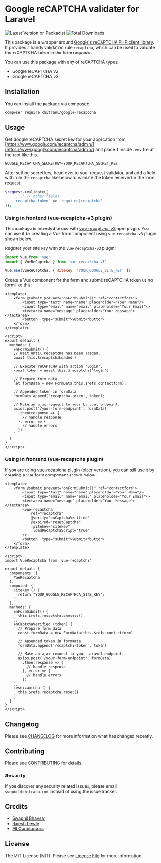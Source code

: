 # Google reCAPTCHA validater for Laravel

[![Latest Version on Packagist](https://img.shields.io/packagist/v/chitranu/google-recaptcha.svg?style=flat-square)](https://packagist.org/packages/chitranu/google-recaptcha)
[![Total Downloads](https://img.shields.io/packagist/dt/chitranu/google-recaptcha.svg?style=flat-square)](https://packagist.org/packages/chitranu/google-recaptcha)

This package is a wrapper around [Google's reCAPTCHA PHP client library](https://github.com/google/recaptcha). It provides a handy validation rule `recaptcha`, which can be used to validate the reCAPTCHA token in the form requests.

You can use this package with any of reCAPTCHA types:
- Google reCAPTCHA v2
- Google reCAPTCHA v3

## Installation

You can install the package via composer:

```bash
composer require chitranu/google-recaptcha
```

## Usage
Get Google reCAPTCHA secret key for your application from [https://www.google.com/recaptcha/admin/](https://www.google.com/recaptcha/admin/) and place it inside `.env` file at the root like this.

```env
GOOGLE_RECAPTCHA_SECRETKEY=YOUR_RECAPTCHA_SECRET_KEY
```

After setting secret key, head over to your request validator, and add a field with rule the `recaptcha` like below to validate the token received in the form request.

``` php
$request->validate([
    '...' // other fields
    'recaptcha-token' => 'required|recaptcha'
]);
```


### Using in frontend (vue-recaptcha-v3 plugin)
This package is intended to use with [vue-recaptcha-v3](https://github.com/AurityLab/vue-recaptcha-v3) npm plugin. You can use it by creating a Vue form component using `vue-recaptcha-v3` plugin shown below.

Register your site key with the `vue-recaptcha-v3` plugin:

```js
import Vue from 'vue'
import { VueReCaptcha } from 'vue-recaptcha-v3'

Vue.use(VueReCaptcha, { siteKey: 'YOUR_GOOGLE_SITE_KEY' })
```

Create a Vue component for the form and submit reCAPTCHA token using form like this:

```vue
<template>
	<form @submit.prevent="onFormSubmit()" ref="contactform">
        <input type="text" name="name" placeholder="Your Name"/>
        <input type="email" name="email" placeholder="Your Email"/>
        <textarea name="message" placeholder="Your Message"></textarea>
	 	<button  type="submit">Submit</button>
	</form>
</template>

<script>
export default {
  methods: {
    onFormSubmit() {
    // Wait until recaptcha has been loaded.
    await this.$recaptchaLoaded()

    // Execute reCAPTCHA with action "login".
    const token = await this.$recaptcha('login')

    // Prepare form data
    let formData = new FormData(this.$refs.contactform);

    // Appended token in formData
    formData.append('recaptcha-token', token);

    // Make an ajax request to your Laravel endpoint.
    axios.post('/your-form-endpoint', formData)
      .then(response => {
        // handle response
      }, error => {
        // handle errors
      })
    }
  }
}
</script>

```

### Using in frontend (vue-recaptcha plugin)
If you are using [vue-recaptcha](https://github.com/DanSnow/vue-recaptcha) plugin (older version), you can still use it by creating a vue form component shown below:

```vue
<template>
	<form @submit.prevent="onFormSubmit()" ref="contactform">
        <input type="text" name="name" placeholder="Your Name"/>
        <input type="email" name="email" placeholder="Your Email"/>
        <textarea name="message" placeholder="Your Message"></textarea>
        <vue-recaptcha
            ref="recaptcha"
            @verify="onCaptchaVerified"
            @expired="resetCaptcha"
            :sitekey="sitekey"
            :loadRecaptchaScript="true"
        />
	 	<button  type="submit">Submit</button>
	</form>
</template>

<script>
import VueRecaptcha from 'vue-recaptcha'

export default {
  components: {
    VueRecaptcha
  },
  computed: {
    sitekey () {
      return "YOUR_GOOGLE_RECAPTHCA_SITE_KEY";
    }
  },
  methods: {
    onFormSubmit() {
      this.$refs.recaptcha.execute()
    },
    onCaptchaVerified (token) {
      // Prepare form data
      const formData = new FormData(this.$refs.contactform)

      // Appended token in formData
      formData.append('recaptcha-token', token)

      // Make an ajax request to your Laravel endpoint.
      axios.post('/your-form-endpoint', formData)
        .then(response => {
          // handle response
        }, error => {
          // handle errors
        })
    },
    resetCaptcha () {
      this.$refs.recaptcha.reset()
    }
  }
}
</script>

```

## Changelog

Please see [CHANGELOG](CHANGELOG.md) for more information what has changed recently.

## Contributing

Please see [CONTRIBUTING](CONTRIBUTING.md) for details.

### Security

If you discover any security related issues, please email `swapnil@chitranu.com` instead of using the issue tracker.

## Credits

- [Swapnil Bhavsar](https://github.com/iamswap)
- [Rajesh Dewle](https://github.com/rajeshdewle)
- [All Contributors](../../contributors)

## License

The MIT License (MIT). Please see [License File](LICENSE.md) for more information.